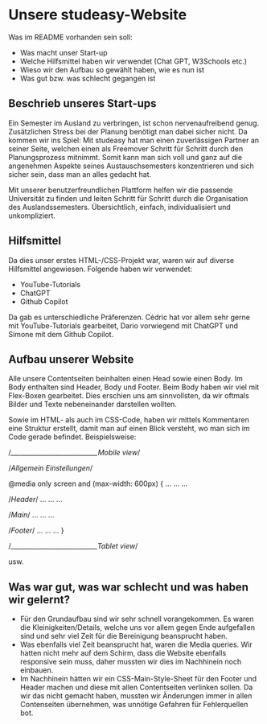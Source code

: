 # Unsere studeasy-Website

Was im README vorhanden sein soll:

- Was macht unser Start-up
- Welche Hilfsmittel haben wir verwendet (Chat GPT, W3Schools etc.)
- Wieso wir den Aufbau so gewählt haben, wie es nun ist
- Was gut bzw. was schlecht gegangen ist

## Beschrieb unseres Start-ups

Ein Semester im Ausland zu verbringen, ist schon nervenaufreibend genug. Zusätzlichen Stress bei der Planung benötigt man dabei sicher nicht. Da kommen wir ins Spiel: Mit studeasy hat man einen zuverlässigen Partner an seiner Seite, welchen einen als Freemover Schritt für Schritt durch den Planungsprozess mitnimmt. Somit kann man sich voll und ganz auf die angenehmen Aspekte seines Austauschsemesters konzentrieren und sich sicher sein, dass man an alles gedacht hat.

Mit unserer benutzerfreundlichen Plattform helfen wir die passende Universität zu finden und leiten Schritt für Schritt durch die Organisation des Auslandssemesters. Übersichtlich, einfach, individualisiert und unkompliziert.

## Hilfsmittel

Da dies unser erstes HTML-/CSS-Projekt war, waren wir auf diverse Hilfsmittel angewiesen. Folgende haben wir verwendet:
- YouTube-Tutorials
- ChatGPT
- Github Copilot

Da gab es unterschiedliche Präferenzen. Cédric hat vor allem sehr gerne mit YouTube-Tutorials gearbeitet, Dario vorwiegend mit ChatGPT und Simone mit dem Github Copilot.

## Aufbau unserer Website

Alle unsere Contentseiten beinhalten einen Head sowie einen Body. Im Body enthalten sind Header, Body und Footer. Beim Body haben wir viel mit Flex-Boxen gearbeitet. Dies erschien uns am sinnvollsten, da wir oftmals Bilder und Texte nebeneinander darstellen wollten. 

Sowie im HTML- als auch im CSS-Code, haben wir mittels Kommentaren eine Struktur erstellt, damit man auf einen Blick versteht, wo man sich im Code gerade befindet. Beispielsweise:

/*___________________________Mobile view*/

/*Allgemein Einstellungen*/

  @media only screen and (max-width: 600px) {
   ...
   ...
   ...
   
/*Header*/
   ...
   ...
   ...
  
/*Main*/
   ...
   ...
   ...

/*Footer*/
   ...
   ...
   ...
}

 /*___________________________Tablet view*/
 
   usw.
   


## Was war gut, was war schlecht und was haben wir gelernt?

- Für den Grundaufbau sind wir sehr schnell vorangekommen. Es waren die Kleinigkeiten/Details, welche uns vor allem gegen Ende aufgefallen sind und sehr viel Zeit für die Bereinigung beansprucht haben.
- Was ebenfalls viel Zeit beansprucht hat, waren die Media queries. Wir hatten nicht mehr auf dem Schirm, dass die Website ebenfalls responsive sein muss, daher mussten wir dies im Nachhinein noch einbauen.
- Im Nachhinein hätten wir ein CSS-Main-Style-Sheet für den Footer und Header machen und diese mit allen Contentseiten verlinken sollen. Da wir das nicht gemacht haben, mussten wir Änderungen immer in allen Contenseiten übernehmen, was unnötige Gefahren für Fehlerquellen bot.
